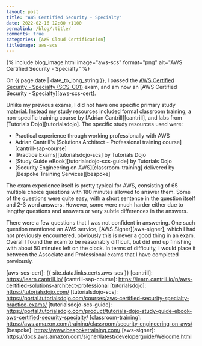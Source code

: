 ```yaml
---
layout: post
title: "AWS Certified Security - Specialty"
date: 2022-02-16 12:00 +1100
permalink: /blog/:title/
comments: true
categories: [AWS Cloud Certification]
titleimage: aws-scs
---
```


{% include blog_image.html image="aws-scs" format="png" alt="AWS Certified Security - Specialty" %}

On {{ page.date | date_to_long_string }}, I passed the [AWS Certified Security - Specialty (SCS-C01)][aws-scs-exam] exam, and am now an [AWS Certified Security - Specialty][aws-scs-cert].

Unlike my previous exams, I did not have one specific primary study material. Instead my study resources included formal classroom training, a non-specific training course by [Adrian Cantrill][cantrill], and labs from [Tutorials Dojo][tutorialsdojo]. The specific study resources used were:

* Practical experience through working professionally with AWS
* Adrian Cantrill's [Solutions Architect - Professional training course][cantrill-sap-course]
* [Practice Exams][tutorialsdojo-scs] by Tutorials Dojo
* [Study Guide eBook][tutorialsdojo-scs-guide] by Tutorials Dojo
* [Security Engineering on AWS][classroom-training] delivered by [Bespoke Training Services][bespoke]

The exam experience itself is pretty typical for AWS, consisting of 65 multiple choice questions with 180 minutes allowed to answer them. Some of the questions were quite easy, with a short sentence in the question itself and 2-3 word answers. However, some were much harder either due to lengthy questions and answers or very subtle differences in the answers.

There were a few questions that I was not confident in answering. One such question mentioned an AWS service, [AWS Signer][aws-signer], which I had not previously encountered, obviously this is never a good thing in an exam. Overall I found the exam to be reasonably difficult, but did end up finishing with about 50 minutes left on the clock. In terms of difficulty, I would place it between the Associate and Professional exams that I have completed previously.

[aws-scs-exam]:            https://aws.amazon.com/certification/certified-security-specialty/
[aws-scs-cert]:            {{ site.data.links.certs.aws-scs }}
[cantrill]:                https://learn.cantrill.io/
[cantrill-sap-course]:     https://learn.cantrill.io/p/aws-certified-solutions-architect-professional
[tutorialsdojo]:           https://tutorialsdojo.com/
[tutorialsdojo-scs]:       https://portal.tutorialsdojo.com/courses/aws-certified-security-specialty-practice-exams/
[tutorialsdojo-scs-guide]: https://portal.tutorialsdojo.com/product/tutorials-dojo-study-guide-ebook-aws-certified-security-specialty/
[classroom-training]:      https://aws.amazon.com/training/classroom/security-engineering-on-aws/
[bespoke]:                 https://www.bespoketraining.com/
[aws-signer]:              https://docs.aws.amazon.com/signer/latest/developerguide/Welcome.html
